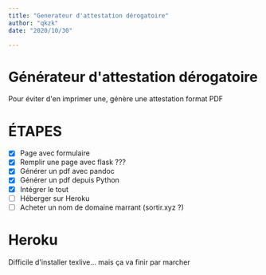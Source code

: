 ```yaml
---
title: "Generateur d'attestation dérogatoire"
author: "qkzk"
date: "2020/10/30"

---
```


# Générateur d'attestation dérogatoire

Pour éviter d'en imprimer une, génère une attestation format PDF

# ÉTAPES

- [x] Page avec formulaire
- [x] Remplir une page avec flask ???
- [x] Générer un pdf avec pandoc
- [x] Générer un pdf depuis Python
- [x] Intégrer le tout
- [ ] Héberger sur Heroku
- [ ] Acheter un nom de domaine marrant (sortir.xyz ?)

# Heroku

Difficile d'installer texlive... mais ça va finir par marcher

